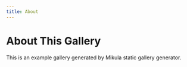 ```yaml
---
title: About
---
```


# About This Gallery

This is an example gallery generated by Mikula static gallery generator.



